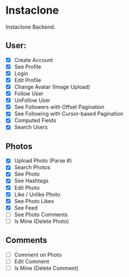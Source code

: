 # Instaclone

Instaclone Backend.

## User:

- [x] Create Account
- [x] See Profile
- [x] Login
- [x] Edit Profile
- [x] Change Avatar (Image Upload)
- [x] Follow User
- [x] UnFollow User
- [x] See Followers with Offset Pagination
- [x] See Following with Cursor-based Pagination
- [x] Computed Fields
- [x] Search Users

## Photos

- [x] Upload Photo (Parse #)
- [x] Search Photos
- [x] See Photo
- [x] See Hashtags
- [x] Edit Photo
- [x] Like / Unlike Photo
- [x] See Photo Likes
- [x] See Feed
- [ ] See Photo Comments
- [ ] Is Mine (Delete Photo)

## Comments

- [ ] Comment on Photo
- [ ] Edit Comment
- [ ] Is Mine (Delete Comment)
